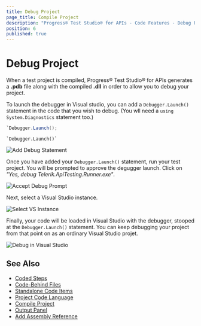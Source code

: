 ```yaml
---
title: Debug Project
page_title: Compile Project
description: "Progress® Test Studio® for APIs - Code Features - Debug Project"
position: 6
published: true
---
```


# Debug Project

When a test project is compiled, Progress® Test Studio® for APIs generates a **.pdb** file along with the compiled **.dll** in order to allow you to debug your project.

To launch the debugger in Visual studio, you can add a `Debugger.Launch()` statement in the code that you wish to debug. (You wll need a `using System.Diagnostics` statement too.)

```C#
`Debugger.Launch();
```

```VB
`Debugger.Launch()`
```

![Add Debug Statement][1]

Once you have added your `Debugger.Launch()` statement, run your test project. You will be prompted to approve the degugger launch. Click on *"Yes, debug Telerik.ApiTesting.Runner.exe"*.

![Accept Debug Prompt][2]

Next, select a Visual Studio instance.

![Select VS Instance][3]

Finally, your code will be loaded in Visual Studio with the debugger, stooped at the `Debugger.Launch()` statement. You can keep debugging your project from that point on as an ordinary Visual Studio projet.

![Debug in Visual Studio][4]



## See Also

* [Coded Steps](./coded-steps)
* [Code-Behind Files](./code-behind-files)
* [Standalone Code Items](./code-items)
* [Project Code Language](./project-coding-language)
* [Compile Project](./compile-project)
* [Output Panel](./output-panel)
* [Add Assembly Reference](./add-assembly-reference)

[1]: /img/features/code-features/debug-launch-debugger.png
[2]: /img/features/code-features/debug-prompt.png
[3]: /img/features/code-features/debug-select-vs-instance.png
[4]: /img/features/code-features/debug-in-visual-studio.png

